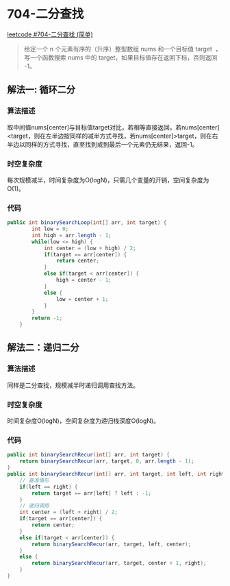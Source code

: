 # 704-二分查找

[leetcode #704-二分查找 (简单)](https://leetcode-cn.com/problems/binary-search/)

> 给定一个 n 个元素有序的（升序）整型数组 nums 和一个目标值 target  ，写一个函数搜索 nums 中的 target，如果目标值存在返回下标，否则返回 -1。

## 解法一: 循环二分

### 算法描述

取中间值nums[center]与目标值target对比，若相等直接返回，若nums[center]<target，则在左半边按同样的减半方式寻找，若nums[center]>target，则在右半边以同样的方式寻找，直至找到或到最后一个元素仍无结果，返回-1。

### 时空复杂度

每次规模减半，时间复杂度为O(logN)，只需几个变量的开销，空间复杂度为O(1)。

### 代码

```java
public int binarySearchLoop(int[] arr, int target) {
        int low = 0;
        int high = arr.length - 1;
        while(low <= high) {
            int center = (low + high) / 2;
            if(target == arr[center]) {
                return center;
            }
            else if(target < arr[center]) {
                high = center - 1;
            }
            else {
                low = center + 1;
            }
        }
        return -1;
    }
```
## 解法二：递归二分

### 算法描述

同样是二分查找，规模减半时递归调用查找方法。

### 时空复杂度

时间复杂度O(logN)，空间复杂度为递归栈深度O(logN)。

### 代码

```java
public int binarySearchRecur(int[] arr, int target) {
    return binarySearchRecur(arr, target, 0, arr.length - 1);
}
public int binarySearchRecur(int[] arr, int target, int left, int right) {
    // 基准情形
    if(left == right) {
        return target == arr[left] ? left : -1;
    }
    // 递归调用
    int center = (left + right) / 2;
    if(target == arr[center]) {
        return center;
    }
    else if(target < arr[center]) {
        return binarySearchRecur(arr, target, left, center);
    }
    else {
        return binarySearchRecur(arr, target, center + 1, right);
    }
}
```
